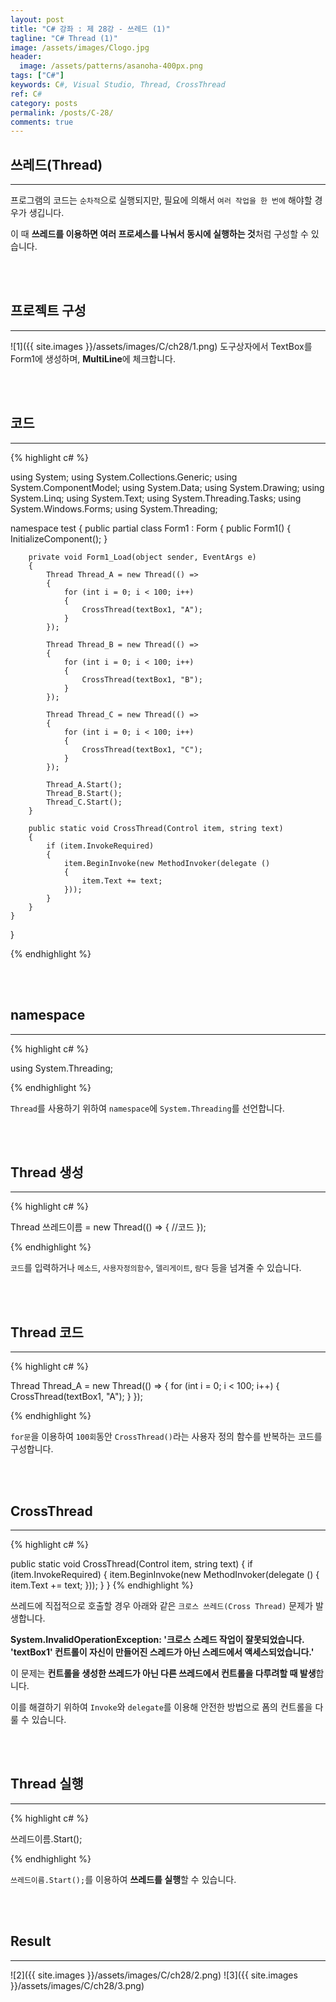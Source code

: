 ```yaml
---
layout: post
title: "C# 강좌 : 제 28강 - 쓰레드 (1)"
tagline: "C# Thread (1)"
image: /assets/images/Clogo.jpg
header:
  image: /assets/patterns/asanoha-400px.png
tags: ["C#"]
keywords: C#, Visual Studio, Thread, CrossThread
ref: C#
category: posts
permalink: /posts/C-28/
comments: true
---
```


## 쓰레드(Thread) ##
----------

프로그램의 코드는 `순차적`으로 실행되지만, 필요에 의해서 `여러 작업을 한 번에` 해야할 경우가 생깁니다.

이 때 **쓰레드를 이용하면 여러 프로세스를 나눠서 동시에 실행하는 것**처럼 구성할 수 있습니다. 

<br>
<br>

## 프로젝트 구성 ##
----------

![1]({{ site.images }}/assets/images/C/ch28/1.png)
도구상자에서 TextBox를 Form1에 생성하며, **MultiLine**에 체크합니다.

<br>
<br>

## 코드 ##
----------

{% highlight c# %}

using System;
using System.Collections.Generic;
using System.ComponentModel;
using System.Data;
using System.Drawing;
using System.Linq;
using System.Text;
using System.Threading.Tasks;
using System.Windows.Forms;
using System.Threading;

namespace test
{
    public partial class Form1 : Form
    {
        public Form1()
        {
            InitializeComponent();
        }

        private void Form1_Load(object sender, EventArgs e)
        { 
            Thread Thread_A = new Thread(() =>
            {
                for (int i = 0; i < 100; i++)
                {
                    CrossThread(textBox1, "A");
                }
            });

            Thread Thread_B = new Thread(() =>
            {
                for (int i = 0; i < 100; i++)
                {
                    CrossThread(textBox1, "B");
                }
            });

            Thread Thread_C = new Thread(() =>
            {
                for (int i = 0; i < 100; i++)
                {
                    CrossThread(textBox1, "C");
                }
            });

            Thread_A.Start();
            Thread_B.Start();
            Thread_C.Start();
        }

        public static void CrossThread(Control item, string text)
        {
            if (item.InvokeRequired)
            {
                item.BeginInvoke(new MethodInvoker(delegate ()
                {
                    item.Text += text;
                }));
            }
        }
    }
}

{% endhighlight %}

<br>
<br>

## namespace ##
----------

{% highlight c# %}

using System.Threading;

{% endhighlight %}

`Thread`를 사용하기 위하여 `namespace`에 `System.Threading`를 선언합니다.

<br>
<br>

## Thread 생성 ##
----------

{% highlight c# %}

Thread 쓰레드이름 = new Thread(() =>
{
    //코드
});

{% endhighlight %}

`코드`를 입력하거나 `메소드`, `사용자정의함수`, `델리게이트`, `람다` 등을 넘겨줄 수 있습니다.

<br>
<br>

## Thread 코드 ##
----------

{% highlight c# %}

Thread Thread_A = new Thread(() =>
{
    for (int i = 0; i < 100; i++)
    {
        CrossThread(textBox1, "A");
    }
});

{% endhighlight %}

`for문`을 이용하여 `100회`동안 `CrossThread()`라는 사용자 정의 함수를 반복하는 코드를 구성합니다.

<br>
<br>

## CrossThread ##
----------

{% highlight c# %}

public static void CrossThread(Control item, string text)
{
    if (item.InvokeRequired)
    {
        item.BeginInvoke(new MethodInvoker(delegate ()
        {
            item.Text += text;
        }));
    }
}
{% endhighlight %}

쓰레드에 직접적으로 호출할 경우 아래와 같은 `크로스 쓰레드(Cross Thread)` 문제가 발생합니다.

**System.InvalidOperationException: '크로스 스레드 작업이 잘못되었습니다. 'textBox1' 컨트롤이 자신이 만들어진 스레드가 아닌 스레드에서 액세스되었습니다.'**

이 문제는 **컨트롤을 생성한 쓰레드가 아닌 다른 쓰레드에서 컨트롤을 다루려할 때 발생**합니다.

이를 해결하기 위하여 `Invoke`와 `delegate`를 이용해 안전한 방법으로 폼의 컨트롤을 다룰 수 있습니다.

<br>
<br>

## Thread 실행 ##
----------

{% highlight c# %}

쓰레드이름.Start();

{% endhighlight %}

`쓰레드이름.Start();`를 이용하여 **쓰레드를 실행**할 수 있습니다.

<br>
<br>

## Result ##
----------

![2]({{ site.images }}/assets/images/C/ch28/2.png)
![3]({{ site.images }}/assets/images/C/ch28/3.png)

